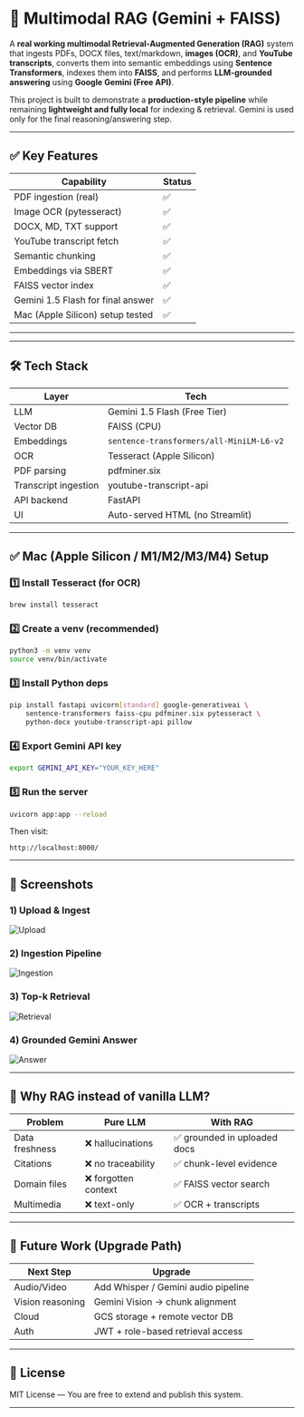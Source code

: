 # 🧠 Multimodal RAG (Gemini + FAISS)

A **real working multimodal Retrieval-Augmented Generation (RAG)** system that ingests PDFs, DOCX files, text/markdown, **images (OCR)**, and **YouTube transcripts**, converts them into semantic embeddings using **Sentence Transformers**, indexes them into **FAISS**, and performs **LLM-grounded answering** using **Google Gemini (Free API)**.

This project is built to demonstrate a **production-style pipeline** while remaining **lightweight and fully local** for indexing & retrieval. Gemini is used only for the final reasoning/answering step.

---

## ✅ Key Features

| Capability | Status |
|-----------|--------|
| PDF ingestion (real) | ✅ |
| Image OCR (pytesseract) | ✅ |
| DOCX, MD, TXT support | ✅ |
| YouTube transcript fetch | ✅ |
| Semantic chunking | ✅ |
| Embeddings via SBERT | ✅ |
| FAISS vector index | ✅ |
| Gemini 1.5 Flash for final answer | ✅ |
| Mac (Apple Silicon) setup tested | ✅ |

---

---

## 🛠 Tech Stack

| Layer                | Tech                                     |
| -------------------- | ---------------------------------------- |
| LLM                  | Gemini 1.5 Flash (Free Tier)             |
| Vector DB            | FAISS (CPU)                              |
| Embeddings           | `sentence-transformers/all-MiniLM-L6-v2` |
| OCR                  | Tesseract (Apple Silicon)                |
| PDF parsing          | pdfminer.six                             |
| Transcript ingestion | youtube-transcript-api                   |
| API backend          | FastAPI                                  |
| UI                   | Auto-served HTML (no Streamlit)          |

---

## ✅ Mac (Apple Silicon / M1/M2/M3/M4) Setup

### 1️⃣ Install Tesseract (for OCR)

```bash
brew install tesseract
```

### 2️⃣ Create a venv (recommended)

```bash
python3 -m venv venv
source venv/bin/activate
```

### 3️⃣ Install Python deps

```bash
pip install fastapi uvicorn[standard] google-generativeai \
    sentence-transformers faiss-cpu pdfminer.six pytesseract \
    python-docx youtube-transcript-api pillow
```

### 4️⃣ Export Gemini API key

```bash
export GEMINI_API_KEY="YOUR_KEY_HERE"
```

### 5️⃣ Run the server

```bash
uvicorn app:app --reload
```

Then visit:

```
http://localhost:8000/
```

---

## 📸 Screenshots

### 1) Upload & Ingest  
![Upload](./screenshots/upload.png)

### 2) Ingestion Pipeline  
![Ingestion](./screenshots/Ingestion.png)

### 3) Top-k Retrieval  
![Retrieval](./screenshots/Retrieval.png)

### 4) Grounded Gemini Answer  
![Answer](./screenshots/Answer.png)


---

## 🔬 Why RAG instead of vanilla LLM?

| Problem        | Pure LLM            | With RAG                    |
| -------------- | ------------------- | --------------------------- |
| Data freshness | ❌ hallucinations    | ✅ grounded in uploaded docs |
| Citations      | ❌ no traceability   | ✅ chunk-level evidence      |
| Domain files   | ❌ forgotten context | ✅ FAISS vector search       |
| Multimedia     | ❌ text-only         | ✅ OCR + transcripts         |

---

## 📌 Future Work (Upgrade Path)

| Next Step        | Upgrade                             |
| ---------------- | ----------------------------------- |
| Audio/Video      | Add Whisper / Gemini audio pipeline |
| Vision reasoning | Gemini Vision → chunk alignment     |
| Cloud            | GCS storage + remote vector DB      |
| Auth             | JWT + role-based retrieval access   |

---

## 📄 License

MIT License — You are free to extend and publish this system.

---

